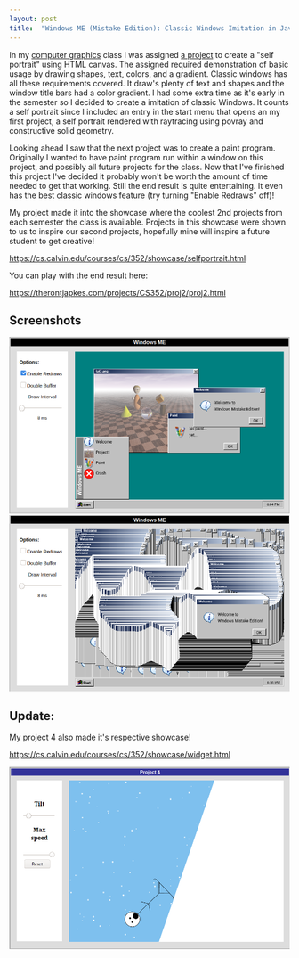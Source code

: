 ```yaml
---
layout: post
title:  "Windows ME (Mistake Edition): Classic Windows Imitation in Javascript"
---
```


In my [computer graphics](https://cs.calvin.edu/courses/cs/352/index.html) class I was assigned [a project](https://cs.calvin.edu/courses/cs/352/projects/proj2.pdf) to create a "self portrait" using HTML canvas. The assigned required demonstration of basic usage by drawing shapes, text, colors, and a gradient. Classic windows has all these requirements covered. It draw's plenty of text and shapes and the window title bars had a color gradient. I had some extra time as it's early in the semester so I decided to create a imitation of classic Windows. It counts a self portrait since I included an entry in the start menu that opens an my first project, a self portrait rendered with raytracing using povray and constructive solid geometry.

Looking ahead I saw that the next project was to create a paint program. Originally I wanted to have paint program run within a window on this project, and possibly all future projects for the class. Now that I've finished this project I've decided it probably won't be worth the amount of time needed to get that working. Still the end result is quite entertaining. It even has the best classic windows feature (try turning "Enable Redraws" off)!

My project made it into the showcase where the coolest 2nd projects from each semester the class is available. Projects in this showcase were shown to us to inspire our second projects, hopefully mine will inspire a future student to get creative!

<https://cs.calvin.edu/courses/cs/352/showcase/selfportrait.html>

You can play with the end result here:

<https://therontjapkes.com/projects/CS352/proj2/proj2.html>

## Screenshots

![](../images/win_me_1.png)
![](../images/win_me_2.png)

## Update:

My project 4 also made it's respective showcase!

<https://cs.calvin.edu/courses/cs/352/showcase/widget.html>

![](../images/proj4.png)